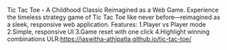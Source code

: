 Tic Tac Toe - A Childhood Classic Reimagined as a Web Game.
Experience the timeless strategy game of Tic Tac Toe like never before—reimagined as a sleek, responsive web application.
Features:
1.Player vs Player mode
2.Simple, responsive UI
3.Game reset with one click
4.Highlight winning combinations
ULR:https://jaswitha-athipatla.github.io/tic-tac-toe/
